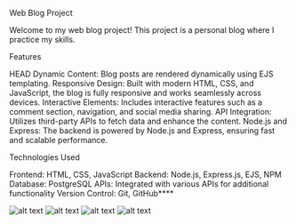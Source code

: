 Web Blog Project

Welcome to my web blog project! This project is a personal blog where I practice my skills.

Features

HEAD
Dynamic Content: Blog posts are rendered dynamically using EJS templating. Responsive Design: Built with modern HTML, CSS, and JavaScript, 
the blog is fully responsive and works seamlessly across devices. Interactive Elements: Includes interactive features such as a comment section, navigation,
and social media sharing. API Integration: Utilizes third-party APIs to fetch data and enhance the content. Node.js and Express: The backend is powered by Node.js and Express, 
ensuring fast and scalable performance.

Technologies Used

Frontend: HTML, CSS, JavaScript Backend: Node.js, Express.js, EJS, NPM 
Database: PostgreSQL 
APIs: Integrated with various APIs for additional functionality 
Version Control: Git, GitHub****

![alt text](./public/img/home.png)
![alt text](./public/img/home1.png)
![alt text](./public/img/leetcode_stat.png)
![alt text](./public/img/login_google_passport.png)